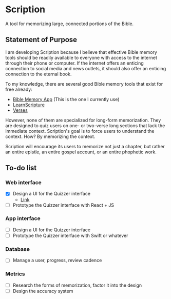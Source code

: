 # Scription

A tool for memorizing large, connected portions of the Bible.

## Statement of Purpose

I am developing Scription because I believe that effective Bible memory tools
should be readily available to everyone with access to the internet through
their phone or computer. If the internet offers an enticing connection to
social media and news outlets, it should also offer an enticing connection to
the eternal book.

To my knowledge, there are several good Bible memory tools that exist for free
already:

- [Bible Memory App](https://biblememory.com/) (This is the one I currently use)
- [LearnScripture](https://learnscripture.net)
- [Verses](https://apps.apple.com/us/app/verses-bible-memory/id939461663)

However, none of them are specialized for long-form memorization. They are
designed to quiz users on one- or two-verse long sections that lack the
immediate context. Scription's goal is to force users to understand the
context. How? By memorizing the context.

Scription will encourage its users to memorize not just a chapter, but rather
an entire epistle, an entire gospel account, or an entire phophetic work.

## To-do list

### Web interface

- [x] Design a UI for the Quizzer interface
  - [Link](https://www.figma.com/design/qvPXbQFnV2mag5et4dnTzd/Quizzer-Widget?node-id=1-2&t=t2NajdrQKOWVT3rz-1)
- [ ] Prototype the Quizzer interface with React + JS

### App interface

- [ ] Design a UI for the Quizzer interface
- [ ] Prototype the Quizzer interface with Swift or whatever

### Database

- [ ] Manage a user, progress, review cadence

### Metrics

- [ ] Research the forms of memorization, factor it into the design
- [ ] Design the accuracy system
